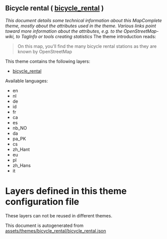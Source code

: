 [//]: # (WARNING: this file is automatically generated. Please find the sources at the bottom and edit those sources)

## Bicycle rental ( [bicycle_rental](https://mapcomplete.org/bicycle_rental) )
_This document details some technical information about this MapComplete theme, mostly about the attributes used in the theme. Various links point toward more information about the attributes, e.g. to the OpenStreetMap-wiki, to TagInfo or tools creating statistics_
The theme introduction reads:

> On this map, you'll find the many bicycle rental stations as they are known by OpenStreetMap

This theme contains the following layers:


 - [bicycle_rental](../Layers/bicycle_rental.md)


Available languages:


 - en
 - nl
 - de
 - id
 - fr
 - ca
 - es
 - nb_NO
 - da
 - pa_PK
 - cs
 - zh_Hant
 - eu
 - pl
 - zh_Hans
 - it


# Layers defined in this theme configuration file
These layers can not be reused in different themes.


This document is autogenerated from [assets/themes/bicycle_rental/bicycle_rental.json](https://github.com/pietervdvn/MapComplete/blob/develop/assets/themes/bicycle_rental/bicycle_rental.json)
